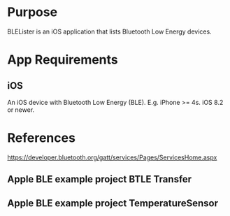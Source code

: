 ﻿# Purpose
BLELister is an iOS application that lists Bluetooth Low Energy devices.

# App Requirements

## iOS
An iOS device with Bluetooth Low Energy (BLE). E.g. iPhone >= 4s.
iOS 8.2 or newer.

# References
https://developer.bluetooth.org/gatt/services/Pages/ServicesHome.aspx

## Apple BLE example project BTLE Transfer
## Apple BLE example project TemperatureSensor

